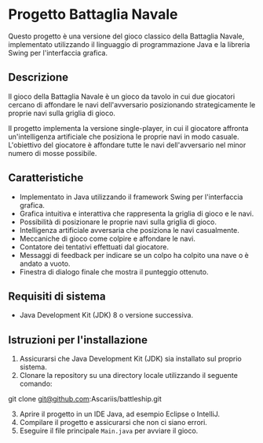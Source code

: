 # Progetto Battaglia Navale

Questo progetto è una versione del gioco classico della Battaglia Navale, implementato utilizzando il linguaggio di programmazione Java e la libreria Swing per l'interfaccia grafica.

## Descrizione

Il gioco della Battaglia Navale è un gioco da tavolo in cui due giocatori cercano di affondare le navi dell'avversario posizionando strategicamente le proprie navi sulla griglia di gioco. 

Il progetto implementa la versione single-player, in cui il giocatore affronta un'intelligenza artificiale che posiziona le proprie navi in modo casuale. L'obiettivo del giocatore è affondare tutte le navi dell'avversario nel minor numero di mosse possibile.

## Caratteristiche

- Implementato in Java utilizzando il framework Swing per l'interfaccia grafica.
- Grafica intuitiva e interattiva che rappresenta la griglia di gioco e le navi.
- Possibilità di posizionare le proprie navi sulla griglia di gioco.
- Intelligenza artificiale avversaria che posiziona le navi casualmente.
- Meccaniche di gioco come colpire e affondare le navi.
- Contatore dei tentativi effettuati dal giocatore.
- Messaggi di feedback per indicare se un colpo ha colpito una nave o è andato a vuoto.
- Finestra di dialogo finale che mostra il punteggio ottenuto.

## Requisiti di sistema

- Java Development Kit (JDK) 8 o versione successiva.

## Istruzioni per l'installazione

1. Assicurarsi che Java Development Kit (JDK) sia installato sul proprio sistema.
2. Clonare la repository su una directory locale utilizzando il seguente comando:

git clone git@github.com:Ascariis/battleship.git

3. Aprire il progetto in un IDE Java, ad esempio Eclipse o IntelliJ.
4. Compilare il progetto e assicurarsi che non ci siano errori.
5. Eseguire il file principale `Main.java` per avviare il gioco.
